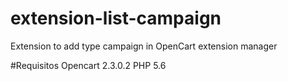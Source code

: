 # extension-list-campaign
Extension to add type campaign in OpenCart extension manager

#Requisitos
Opencart 2.3.0.2
PHP 5.6